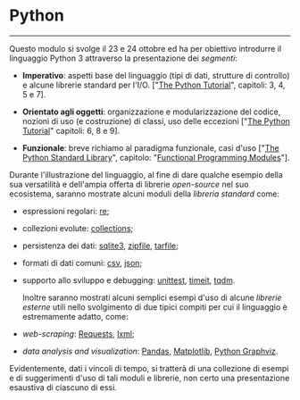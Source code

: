 # Python

---

Questo modulo si svolge il 23 e 24 ottobre ed ha per obiettivo introdurre il
linguaggio Python 3 attraverso la presentazione dei *segmenti*:

* **Imperativo**: 
    aspetti base del linguaggio (tipi di dati, strutture di controllo) e
    alcune librerie standard per l'I/O. ["[The Python
    Tutorial](https://docs.python.org/3/tutorial/)", capitoli: 3, 4, 5 e 7].

* **Orientato agli oggetti**:
    organizzazione e modularizzazione del codice, nozioni di uso (e
    costruzione) di classi, uso delle eccezioni ["[The Python
    Tutorial](https://docs.python.org/3/tutorial/)" capitoli: 6, 8 e
    9].

* **Funzionale**:
    breve richiamo al paradigma funzionale, casi d'uso ["[The Python
    Standard Library](https://docs.python.org/3/library/index.html)", capitolo: 
    "[Functional Programming Modules](https://docs.python.org/3/library/functional.html)"].

Durante l'illustrazione del linguaggio, al fine di dare qualche esempio della
sua versatilità e dell'ampia offerta di librerie *open-source* nel suo
ecosistema, saranno mostrate alcuni moduli della *libreria standard* come:

* espressioni regolari:
  [re](https://docs.python.org/3/library/re.html);
* collezioni evolute:
  [collections](https://docs.python.org/3/library/collections.html);
* persistenza dei dati:
  [sqlite3](https://docs.python.org/3/library/sqlite3.html),
  [zipfile](https://docs.python.org/3/library/zipfile.html),
  [tarfile](https://docs.python.org/3/library/tarfile.html);
* formati di dati comuni:
  [csv](https://docs.python.org/3/library/csv.html),
  [json](https://docs.python.org/3/library/json.html);
* supporto allo sviluppo e debugging:
  [unittest](https://docs.python.org/3/library/unittest.html),
  [timeit](https://docs.python.org/3/library/timeit.html),
  [tqdm](https://github.com/tqdm/tqdm).

  Inoltre saranno mostrati alcuni semplici esempi d'uso di alcune *librerie
  esterne* utili nello svolgimento di due tipici compiti per cui il linguaggio è
  estremamente adatto, come:

* *web-scraping*:
  [Requests](http://python-requests.org/),
  [lxml](https://lxml.de/);
* *data analysis and visualization*:
  [Pandas](https://pandas.pydata.org/),
  [Matplotlib](https://matplotlib.org/), 
  [Python Graphviz](https://github.com/xflr6/graphviz).

Evidentemente, dati i vincoli di tempo, si tratterà di una collezione di esempi
e di suggerimenti d'uso di tali moduli e librerie, non certo una presentazione
esaustiva di ciascuno di essi.


